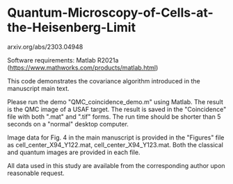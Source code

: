 # Quantum-Microscopy-of-Cells-at-the-Heisenberg-Limit
arxiv.org/abs/2303.04948

Software requirements: Matlab R2021a (https://www.mathworks.com/products/matlab.html)

This code demonstrates the covariance algorithm introduced in the manuscript main text.

Please run the demo "QMC_coincidence_demo.m" using Matlab. 
The result is the QMC image of a USAF target.
The result is saved in the "Coincidence" file with both ".mat" and ".tif" forms.
The run time should be shorter than 5 seconds on a "normal" desktop computer.

Image data for Fig. 4 in the main manuscript is provided in the "Figures" file as
cell_center_X94_Y122.mat,
cell_center_X94_Y123.mat.
Both the classical and quantum images are provided in each file.

All data used in this study are available from the corresponding author upon reasonable request.
